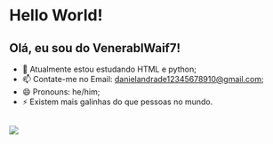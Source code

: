 <h1>Hello World!</h1>

## Olá, eu sou do VenerablWaif7!

- 🔭 Atualmente estou estudando HTML e python;
- 📫 Contate-me no Email: danielandrade12345678910@gmail.com;
- 😄 Pronouns: he/him;
- ⚡ Existem mais galinhas do que pessoas no mundo.

##

<div>
 <a href - "mailto:contato@danielandrade12345678910.tech"><img src="https://img.shields.io/badge/Gmail-D14836?style=for-the-badge&logo=gmail&logoColor=white"target="_blank"></a>
</div>

